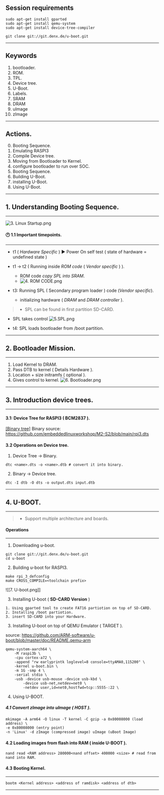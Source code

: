 


## Session requirements

```shell
sudo apt-get install gparted
sudo apt-get install qemu-system
sudo apt-get install device-tree-compiler
```

```shell
git clone git://git.denx.de/u-boot.git
```
----
## Keywords

1. bootloader.
2. ROM.
3. TPL.
4. Device tree.
5. U-Boot.
6. Labels.
7. SRAM
8. DRAM
9. uImage
10. zImage
---
## Actions.
0. Booting Sequence.
1. Emulating RASPI3
2. Compile Device tree.
3. Moving from Bootloader to Kernel.
4. configure bootloader to run over SOC.
5. Booting Sequence.
6. Building U-Boot.
7. installing U-Boot.
8. Using U-Boot.
---
## 1. Understanding Booting Sequence.
---

![3. Linux Startup.png](https://github.com/embeddedlinuxworkshop/M2-S2/blob/main/3.%20Linux%20Startup.png)

#### 🕐 1.1 Important timepoints.
---

-  t1 ( *Hardware Specific* ) ▶ Power On self test ( state of hardware = undefined state  )
-  t1 &rarr; t2 ( Running inside *ROM code* ( *Vendor specific* ) ).
	- ROM code *copy SPL into SRAM*.
	- ![4. ROM CODE.png](https://github.com/embeddedlinuxworkshop/M2-S2/blob/main/4.%20ROM%20CODE.png)

- t3: Running SPL ( Secondary program loader ) code (*Vendor specific*).
	- initializing hardware ( *DRAM* and *DRAM controller* ).

> - SPL can be found in first partition SD-CARD.


- SPL takes control 
	![5.SPL.png](https://github.com/embeddedlinuxworkshop/M2-S2/blob/main/5.SPL.png)

- t4: SPL loads bootloader from /boot partition.

---

## 2. Bootloader Mission.

---

1. Load Kernel to DRAM.
2. Pass DTB to kernel ( Details Hardware ).
3. Location + size initramfs ( optional ).
4. Gives control to kernel.
![6. Bootloader.png](https://github.com/embeddedlinuxworkshop/M2-S2/blob/main/6.%20Bootloader.png)
---

## 3. Introduction device trees.
---

#### 3.1: Device Tree for RASPI3 ( BCM2837 ).

[[Binary tree]](https://github.com/embeddedlinuxworkshop/M2-S2/blob/main/bcm2710-rpi-3-b-plus%20(1).dtb) 
Binary source: https://github.com/embeddedlinuxworkshop/M2-S2/blob/main/rpi3.dts
#### 3.2 Operations on Device tree.

1. Device Tree &rarr; Binary.
```shell
dtc <name>.dts -o <name>.dtb # convert it into binary.
```

2. Binary &rarr; Device tree.
```shell
dtc -I dtb -O dts -o output.dts input.dtb
```

---

## 4. U-BOOT.
---

> - Support multiple architecture and boards.

#### Operations
---

1. Downloading u-boot.

```shell
git clone git://git.denx.de/u-boot.git
cd u-boot
```


2. Building u-boot for RASPI3.

```shell
make rpi_3_defconfig
make CROSS_COMPILE=<toolchain prefix>
```

![[7. U-boot.png]]

3. Installing U-boot ( **SD-CARD Version** )

```shell
1. Using gparted tool to create FAT16 partiotion on top of SD-CARD.
2. Installing /boot partiotion.
3. insert SD-CARD into your Hardware.
```

3. Installing U-boot on top of QEMU Emulator ( TARGET ).

source: https://github.com/ARM-software/u-boot/blob/master/doc/README.qemu-arm

```shell
qemu-system-aarch64 \
    -M raspi3b \
    -cpu cortex-a72 \
    -append "rw earlyprintk loglevel=8 console=ttyAMA0,115200" \
    -kernel u-boot.bin \
    -m 1G -smp 4 \
    -serial stdio \
    -usb -device usb-mouse -device usb-kbd \
        -device usb-net,netdev=net0 \
        -netdev user,id=net0,hostfwd=tcp::5555-:22 \
```


4. Using U-BOOT.
##### 4.1 Convert zImage into uImage ( HOST ).

```shell
mkimage -A arm64 -O linux -T kernel -C gzip -a 0x80008000 (load address) \  
-e 0x80008000 (entry point)
-n 'Linux' -d zImage (compressed image) uImage (uBoot Image)
```


#### 4.2 Loading images from flash into RAM ( inside U-BOOT ).

```shell
nand read <RAM address> 280000<nand offset> 400000 <size> # read from nand into RAM.
```

#### 4.3 Booting Kernel.
---

```shell
bootm <Kernel address> <address of ramdisk> <address of dtb>
```

---

